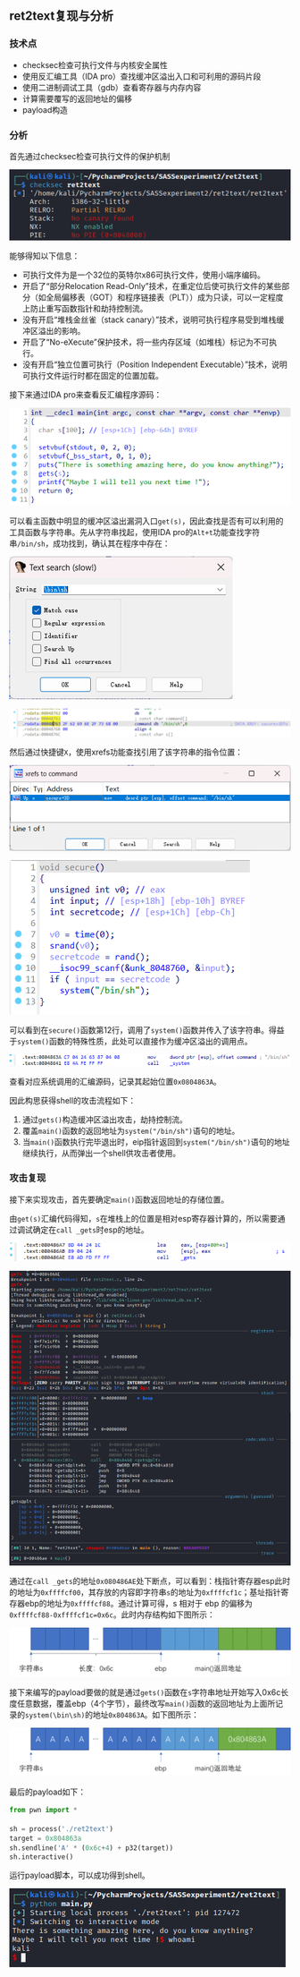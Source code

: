 ## ret2text复现与分析

### 技术点

- checksec检查可执行文件与内核安全属性
- 使用反汇编工具（IDA pro）查找缓冲区溢出入口和可利用的源码片段
- 使用二进制调试工具（gdb）查看寄存器与内存内容
- 计算需要覆写的返回地址的偏移
- payload构造

### 分析

首先通过checksec检查可执行文件的保护机制


![image-20230413204256822](https://raw.githubusercontent.com/SuperMaxine/pic-repo/master/img/202304132043972.png "checksec检查ret2text结果")

能够得知以下信息：

- 可执行文件为是一个32位的英特尔x86可执行文件，使用小端序编码。
- 开启了“部分Relocation Read-Only”技术，在重定位后使可执行文件的某些部分（如全局偏移表（GOT）和程序链接表（PLT））成为只读，可以一定程度上防止重写函数指针和劫持控制流。
- 没有开启“堆栈金丝雀（stack canary）”技术，说明可执行程序易受到堆栈缓冲区溢出的影响。
- 开启了“No-eXecute”保护技术，将一些内存区域（如堆栈）标记为不可执行。
- 没有开启“独立位置可执行（Position Independent Executable）”技术，说明可执行文件运行时都在固定的位置加载。

接下来通过IDA pro来查看反汇编程序源码：

![image-20230417110103303](https://raw.githubusercontent.com/SuperMaxine/pic-repo/master/img/202304171334489.png)

可以看主函数中明显的缓冲区溢出漏洞入口`get(s)`，因此查找是否有可以利用的工具函数与字符串。先从字符串找起，使用IDA pro的`Alt+t`功能查找字符串`/bin/sh`，成功找到，确认其在程序中存在：

![image-20230417155342041](https://raw.githubusercontent.com/SuperMaxine/pic-repo/master/img/202304171553065.png)

![image-20230417155155065](https://raw.githubusercontent.com/SuperMaxine/pic-repo/master/img/202304171551108.png)

然后通过快捷键`X`，使用xrefs功能查找引用了该字符串的指令位置：

![image-20230417155414574](https://raw.githubusercontent.com/SuperMaxine/pic-repo/master/img/202304171554595.png)

![image-20230417155930178](https://raw.githubusercontent.com/SuperMaxine/pic-repo/master/img/202304171559200.png)

可以看到在`secure()`函数第12行，调用了`system()`函数并传入了该字符串。得益于`system()`函数的特殊性质，此处可以直接作为缓冲区溢出的调用点。

![image-20230417222453437](https://raw.githubusercontent.com/SuperMaxine/pic-repo/master/img/202304172224451.png)

查看对应系统调用的汇编源码，记录其起始位置`0x0804863A`。

因此构思获得shell的攻击流程如下：

1. 通过`gets()`构造缓冲区溢出攻击，劫持控制流。
2. 覆盖`main()`函数的返回地址为`system("/bin/sh")`语句的地址。
3. 当`main()`函数执行完毕退出时，eip指针返回到`system("/bin/sh")`语句的地址继续执行，从而弹出一个shell供攻击者使用。

### 攻击复现

接下来实现攻击，首先要确定`main()`函数返回地址的存储位置。

由`get(s)`汇编代码得知，`s`在堆栈上的位置是相对esp寄存器计算的，所以需要通过调试确定在`call _gets`时esp的地址。

![image-20230417213824829](https://raw.githubusercontent.com/SuperMaxine/pic-repo/master/img/202304172138855.png)

![image-20230417214429598](https://raw.githubusercontent.com/SuperMaxine/pic-repo/master/img/202304172144640.png)

通过在`call _gets`的地址`0x080486AE`处下断点，可以看到：栈指针寄存器esp此时的地址为`0xffffcf00`，其存放的内容即字符串`s`的地址为`0xffffcf1c`；基址指针寄存器ebp的地址为`0xffffcf88`。通过计算可得，s 相对于 ebp 的偏移为 `0xffffcf88-0xffffcf1c=0x6c`。此时内存结构如下图所示：

![image-20230418171910241](https://raw.githubusercontent.com/SuperMaxine/pic-repo/master/img/202304181719277.png)

接下来编写的payload要做的就是通过`gets()`函数在`s`字符串地址开始写入0x6c长度任意数据，覆盖ebp（4个字节），最终改写`main()`函数的返回地址为上面所记录的`system(\bin\sh)`的地址`0x804863A`。如下图所示：

![image-20230419120108185](https://raw.githubusercontent.com/SuperMaxine/pic-repo/master/img/202304191201222.png)

最后的payload如下：

```python
from pwn import *

sh = process('./ret2text')
target = 0x804863a
sh.sendline('A' * (0x6c+4) + p32(target))
sh.interactive()
```

运行payload脚本，可以成功得到shell。

![image-20230417222746252](https://raw.githubusercontent.com/SuperMaxine/pic-repo/master/img/202304172227266.png)
